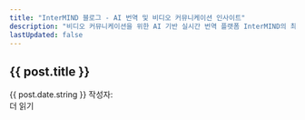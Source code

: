 ```yaml
---
title: "InterMIND 블로그 - AI 번역 및 비디오 커뮤니케이션 인사이트"
description: "비디오 커뮤니케이션을 위한 AI 기반 실시간 번역 플랫폼 InterMIND의 최신 뉴스, 기술적 인사이트, 제품 업데이트를 확인하세요."
lastUpdated: false
---
```


<script setup>
import { data as posts } from './posts.data'
import { renderMarkdown } from 'shared/utils/markdown'
</script>

<!-- # 블로그 -->

<div class="mt-8">
  <article v-for="post of posts" :key="post.url" class="mb-6 pb-10 border-b border-gray-200 dark:border-gray-700 last:border-b-0">
    <h1>
      <a :href="post.url" class="text-2xl font-semibold text-[var(--vp-c-text-1)] hover:text-[var(--vp-c-brand-1)] no-underline">{{ post.title }}</a>
    </h1>
    <div class="text-[var(--vp-c-text-2)] text-sm mt-2 flex items-center flex-nowrap">
      <span>{{ post.date.string }}</span>
      <span v-if="post.author" class="ml-2 flex items-center flex-nowrap">작성자:&nbsp;<span v-html="renderMarkdown(post.author)"></span></span>
    </div>
    <div class="text-[var(--vp-c-text-1)] mt-4 leading-relaxed" v-if="post.description" v-html="renderMarkdown(post.description)">
    </div>
    <a :href="post.url" class="text-[var(--vp-c-brand-1)] no-underline font-medium hover:underline mt-2 inline-block">더 읽기</a>
  </article>
</div>